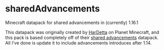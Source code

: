 # sharedAdvancements
Minecraft datapack for shared advancements in (currently) 1.16.1

This datapack was originally created by [HarDetta](https://www.planetminecraft.com/member/hardetta/) on Planet Minecraft, and this pack is based completely off of their [shared advancements](https://www.planetminecraft.com/data-pack/shared-advancements/) datapack. All I've done is update it to include advancements introduces after 1.14.
